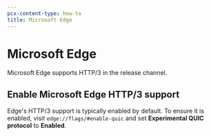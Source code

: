 ```yaml
---
pcx-content-type: how-to
title: Microsoft Edge
---
```


# Microsoft Edge

Microsoft Edge supports HTTP/3 in the release channel.

## Enable Microsoft Edge HTTP/3 support

Edge's HTTP/3 support is typically enabled by default. To ensure it is enabled, visit `edge://flags/#enable-quic` and set **Experimental QUIC protocol** to **Enabled**.